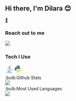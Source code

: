 ## Hi there, I'm Dilara :blush: 
🌱  

### Reach out to me

<tr>
<td>
 <a href="https://www.linkedin.com/in/eda-ka%C5%9F-289943180/"><img  width="22" src="https://unpkg.com/simple-icons@v5/icons/linkedin.svg" /></a>
</td>
</tr>



### Tech I Use

<img align="left" src="https://raw.githubusercontent.com/devicons/devicon/master/icons/java/java-original.svg" alt="java" width="28" height="28">
<img align="left" src="https://raw.githubusercontent.com/devicons/devicon/master/icons/python/python-original.svg" width="28" height="28">
<br/>
<br/>

 <summary>:bulb:Github Stats</summary>
 <img src="https://github-readme-stats.vercel.app/api?username=dilarakst&&theme=radical">


<br/>

 <summary>:bulb:Most Used Languages</summary>
 <img src="https://github-readme-stats.vercel.app/api/top-langs/?username=dilarakst&layout=compact">


[linkedin]:https://www.linkedin.com/in/dilara-karstarl%C4%B1-726875226/
